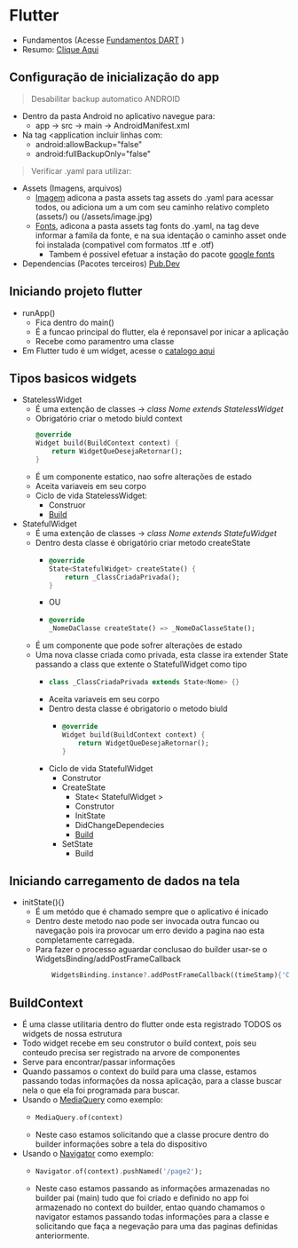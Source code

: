 # Flutter
- Fundamentos (Acesse [Fundamentos DART](../Dart/Fundamentos.md) )
- Resumo: [Clique Aqui](../Flutter/Resumo.md)
## Configuração de inicialização do app
>Desabilitar backup automatico ANDROID
-   Dentro da pasta Android no aplicativo navegue para:
    -   app -> src -> main -> AndroidManifest.xml
-   Na tag <application incluir linhas com:
    -   android:allowBackup="false"
    -   android:fullBackupOnly="false"
>Verificar .yaml para utilizar:
- Assets (Imagens, arquivos)
    -   [Imagem](./img/imagem.png) adicona a pasta assets tag assets do .yaml para acessar todos, ou adiciona um a um com seu caminho relativo completo (assets/) ou (/assets/image.jpg)
    - [Fonts](./img/fonts.png), adicona a pasta assets tag fonts do .yaml, na tag deve informar a famila da fonte, e na sua identação o caminho asset onde foi instalada (compativel com formatos .ttf e .otf)
        -   Tambem é possivel efetuar a instação do pacote [google fonts](https://pub.dev/packages/google_fonts)
- Dependencias (Pacotes terceiros) [Pub.Dev](https://pub.dev)
## Iniciando projeto flutter
-   runApp()
    - Fica dentro do main()
    - É a funcao principal do flutter, ela é reponsavel por inicar a aplicação
    - Recebe como paramentro uma classe
-   Em Flutter tudo é um widget, acesse o [catalogo aqui](https://docs.flutter.dev/development/ui/widgets)
## Tipos basicos widgets
- StatelessWidget
    - É uma extenção de classes -> *class Nome extends StatelessWidget*
    -   Obrigatório criar o metodo biuld context
        ```dart
        @override
        Widget build(BuildContext context) {
            return WidgetQueDesejaRetornar();
        }
        ```
    - É um componente estatico, nao sofre alterações de estado
    - Aceita variaveis em seu corpo
    - Ciclo de vida StatelessWidget:
        -   Construor
        -   [Build](./Flutter_Topicos.md#buildcontext)
- StatefulWidget
    - É uma extenção de classes -> *class Nome extends StatefuWidget*
    - Dentro desta classe é obrigatório criar metodo createState
        -   ```dart
            @override
            State<StatefulWidget> createState() {
                return _ClassCriadaPrivada();
            }
            ```
        - OU
        -   ```dart
            @override
            _NomeDaClasse createState() => _NomeDaClasseState();
            ```
    - É um componente que pode sofrer alterações de estado
    - Uma nova classe criada como privada, esta classe ira extender State passando a class que extente o StatefulWidget como tipo
        -   ```dart
            class _ClassCriadaPrivada extends State<Nome> {}
            ```
        -   Aceita variaveis em seu corpo
        -   Dentro desta classe é obrigatorio o metodo biuld
            -   ```dart
                @override
                Widget build(BuildContext context) {
                    return WidgetQueDesejaRetornar();
                }
                ```
        -   Ciclo de vida StatefulWidget
            - Construtor
            - CreateState
                -   State< StatefulWidget > 
                -   Construtor
                -   InitState
                -   DidChangeDependecies
                -   [Build](./Flutter_Topicos.md#buildcontext)
            -   SetState
                -   Build
## Iniciando carregamento de dados na tela
- initState(){}
    -  É um metódo que é chamado sempre que o aplicativo é inicado
    -  Dentro deste metodo nao pode ser invocada outra funcao ou navegação pois ira provocar um erro devido a pagina nao esta completamente carregada.
    -  Para fazer o processo aguardar conclusao do builder usar-se o WidgetsBinding/addPostFrameCallback
        ```dart
            WidgetsBinding.instance?.addPostFrameCallback((timeStamp){'O que deseja fazer apos pagina completar carregamento}
        ```
## BuildContext
- É uma classe utilitaria dentro do flutter onde esta registrado TODOS os widgets de nossa estrutura
- Todo widget recebe em seu construtor o build context, pois seu conteudo precisa ser registrado na arvore de componentes
- Serve para encontrar/passar informações
- Quando passamos o context do build para uma classe, estamos passando todas informações da nossa aplicação, para a classe buscar nela o que ela foi programada para buscar.
- Usando o [MediaQuery](MediaQuery.md#utilização) como exemplo:
    -   ```dart
        MediaQuery.of(context)
        ```
    - Neste caso estamos solicitando que a classe procure dentro do builder informações sobre a tela do dispositivo
- Usando o [Navigator](Navegacao.md#utilização) como exemplo:
    -   ```dart
        Navigator.of(context).pushNamed('/page2');
        ```
    -   Neste caso estamos passando as informações armazenadas no builder pai (main) tudo que foi criado e definido no app foi armazenado no context do builder, entao quando chamamos o navigator estamos passando todas informações para a classe e solicitando que faça a negevação para uma das paginas definidas anteriormente.
